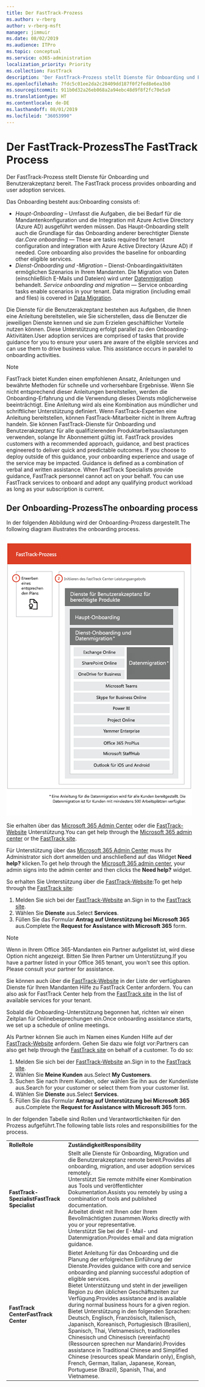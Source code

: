 ```yaml
---
title: Der FastTrack-Prozess
ms.author: v-rberg
author: v-rberg-msft
manager: jimmuir
ms.date: 08/02/2019
ms.audience: ITPro
ms.topic: conceptual
ms.service: o365-administration
localization_priority: Priority
ms.collection: FastTrack
description: 'Der FastTrack-Prozess stellt Dienste für Onboarding und Benutzerakzeptanz bereit. '
ms.openlocfilehash: 7fdc5c01ee2da2c28409dd187f0f2fed8e6ea3b0
ms.sourcegitcommit: 911b0d32a26eb068a2a94ebc48d9f8f2fc70e5a9
ms.translationtype: HT
ms.contentlocale: de-DE
ms.lasthandoff: 08/01/2019
ms.locfileid: "36053990"
---
```

# <a name="the-fasttrack-process"></a><span data-ttu-id="c83a3-103">Der FastTrack-Prozess</span><span class="sxs-lookup"><span data-stu-id="c83a3-103">The FastTrack Process</span></span>

<span data-ttu-id="c83a3-104">Der FastTrack-Prozess stellt Dienste für Onboarding und Benutzerakzeptanz bereit. </span><span class="sxs-lookup"><span data-stu-id="c83a3-104">The FastTrack process provides onboarding and user adoption services.</span></span> 
  
<span data-ttu-id="c83a3-105">Das Onboarding besteht aus:</span><span class="sxs-lookup"><span data-stu-id="c83a3-105">Onboarding consists of:</span></span>
  
- <span data-ttu-id="c83a3-p101">*Haupt-Onboarding* – Umfasst die Aufgaben, die bei Bedarf für die Mandantenkonfiguration und die Integration mit Azure Active Directory (Azure AD) ausgeführt werden müssen. Das Haupt-Onboarding stellt auch die Grundlage für das Onboarding anderer berechtigter Dienste dar.</span><span class="sxs-lookup"><span data-stu-id="c83a3-p101">*Core onboarding* — These are tasks required for tenant configuration and integration with Azure Active Directory (Azure AD) if needed. Core onboarding also provides the baseline for onboarding other eligible services.</span></span> 
- <span data-ttu-id="c83a3-p102">*Dienst-Onboarding und -Migration* – Dienst-Onboardingaktivitäten ermöglichen Szenarios in Ihrem Mandanten. Die Migration von Daten (einschließlich E-Mails und Dateien) wird unter [Datenmigration](O365-data-migration.md) behandelt. </span><span class="sxs-lookup"><span data-stu-id="c83a3-p102">*Service onboarding and migration* — Service onboarding tasks enable scenarios in your tenant. Data migration (including email and files) is covered in [Data Migration](O365-data-migration.md).</span></span> 
    
<span data-ttu-id="c83a3-p103">Die Dienste für die Benutzerakzeptanz bestehen aus Aufgaben, die Ihnen eine Anleitung bereitstellen, wie Sie sicherstellen, dass die Benutzer die jeweiligen Dienste kennen und sie zum Erzielen geschäftlicher Vorteile nutzen können. Diese Unterstützung erfolgt parallel zu den Onboarding-Aktivitäten.</span><span class="sxs-lookup"><span data-stu-id="c83a3-p103">User adoption services are comprised of tasks that provide guidance for you to ensure your users are aware of the eligible services and can use them to drive business value. This assistance occurs in parallel to onboarding activities.</span></span>
  
> [!NOTE]
> <span data-ttu-id="c83a3-p104">FastTrack bietet Kunden einen empfohlenen Ansatz, Anleitungen und bewährte Methoden für schnelle und vorhersehbare Ergebnisse. Wenn Sie nicht entsprechend dieser Anleitungen bereitstellen, werden die Onboarding-Erfahrung und die Verwendung dieses Diensts möglicherweise beeinträchtigt. Eine Anleitung wird als eine Kombination aus mündlicher und schriftlicher Unterstützung definiert. Wenn FastTrack-Experten eine Anleitung bereitstellen, können FastTrack-Mitarbeiter nicht in Ihrem Auftrag handeln. Sie können FastTrack-Dienste für Onboarding und Benutzerakzeptanz für alle qualifizierenden Produktarbeitsauslastungen verwenden, solange Ihr Abonnement gültig ist. </span><span class="sxs-lookup"><span data-stu-id="c83a3-p104">FastTrack provides customers with a recommended approach, guidance, and best practices engineered to deliver quick and predictable outcomes. If you choose to deploy outside of this guidance, your onboarding experience and usage of the service may be impacted. Guidance is defined as a combination of verbal and written assistance. When FastTrack Specialists provide guidance, FastTrack personnel cannot act on your behalf. You can use FastTrack services to onboard and adopt any qualifying product workload as long as your subscription is current.</span></span> 
  
## <a name="the-onboarding-process"></a><span data-ttu-id="c83a3-117">Der Onboarding-Prozess</span><span class="sxs-lookup"><span data-stu-id="c83a3-117">The onboarding process</span></span>

<span data-ttu-id="c83a3-118">In der folgenden Abbildung wird der Onboarding-Prozess dargestellt.</span><span class="sxs-lookup"><span data-stu-id="c83a3-118">The following diagram illustrates the onboarding process.</span></span>
  
![Zeitrahmen für die Nutzung des Onboarding-Angebots](media/O365-Onboarding-Timeline.png)
  
<span data-ttu-id="c83a3-120">Sie erhalten über das [Microsoft 365 Admin Center](https://go.microsoft.com/fwlink/?linkid=2032704) oder die [FastTrack-Website](https://go.microsoft.com/fwlink/?linkid=780698) Unterstützung.</span><span class="sxs-lookup"><span data-stu-id="c83a3-120">You can get help through the [Microsoft 365 admin center](https://go.microsoft.com/fwlink/?linkid=2032704) or the [FastTrack site](https://go.microsoft.com/fwlink/?linkid=780698).</span></span> 

<span data-ttu-id="c83a3-121">Für Unterstützung über das [Microsoft 365 Admin Center](https://go.microsoft.com/fwlink/?linkid=2032704) muss Ihr Administrator sich dort anmelden und anschließend auf das Widget **Need help?** klicken.</span><span class="sxs-lookup"><span data-stu-id="c83a3-121">To get help through the [Microsoft 365 admin center](https://go.microsoft.com/fwlink/?linkid=2032704), your admin signs into the admin center and then clicks the **Need help?** widget.</span></span> 

<span data-ttu-id="c83a3-122">So erhalten Sie Unterstützung über die [FastTrack-Website](https://go.microsoft.com/fwlink/?linkid=780698):</span><span class="sxs-lookup"><span data-stu-id="c83a3-122">To get help through the [FastTrack site](https://go.microsoft.com/fwlink/?linkid=780698):</span></span> 
1.  <span data-ttu-id="c83a3-123">Melden Sie sich bei der [FastTrack-Website](https://go.microsoft.com/fwlink/?linkid=780698) an.</span><span class="sxs-lookup"><span data-stu-id="c83a3-123">Sign in to the [FastTrack site](https://go.microsoft.com/fwlink/?linkid=780698).</span></span> 
2.  <span data-ttu-id="c83a3-124">Wählen Sie **Dienste** aus.</span><span class="sxs-lookup"><span data-stu-id="c83a3-124">Select **Services**.</span></span>
3.  <span data-ttu-id="c83a3-125">Füllen Sie das Formular **Antrag auf Unterstützung bei Microsoft 365** aus.</span><span class="sxs-lookup"><span data-stu-id="c83a3-125">Complete the **Request for Assistance with Microsoft 365** form.</span></span> 
> [!NOTE]
>  <span data-ttu-id="c83a3-p105">Wenn in Ihrem Office 365-Mandanten ein Partner aufgelistet ist, wird diese Option nicht angezeigt. Bitten Sie Ihren Partner um Unterstützung.</span><span class="sxs-lookup"><span data-stu-id="c83a3-p105">If you have a partner listed in your Office 365 tenant, you won't see this option. Please consult your partner for assistance.</span></span> 
  
 <span data-ttu-id="c83a3-128">Sie können auch über die [FastTrack-Website](https://go.microsoft.com/fwlink/?linkid=780698) in der Liste der verfügbaren Dienste für Ihren Mandanten Hilfe zu FastTrack Center anfordern. </span><span class="sxs-lookup"><span data-stu-id="c83a3-128">You can also ask for FastTrack Center help from the [FastTrack site](https://go.microsoft.com/fwlink/?linkid=780698) in the list of available services for your tenant.</span></span> 
    
 <span data-ttu-id="c83a3-129">Sobald die Onboarding-Unterstützung begonnen hat, richten wir einen Zeitplan für Onlinebesprechungen ein.</span><span class="sxs-lookup"><span data-stu-id="c83a3-129">Once onboarding assistance starts, we set up a schedule of online meetings.</span></span>
    
<span data-ttu-id="c83a3-p106">Als Partner können Sie auch im Namen eines Kunden Hilfe auf der [FastTrack-Website](https://go.microsoft.com/fwlink/?linkid=780698) anfordern. Gehen Sie dazu wie folgt vor:</span><span class="sxs-lookup"><span data-stu-id="c83a3-p106">Partners can also get help through the [FastTrack site](https://go.microsoft.com/fwlink/?linkid=780698) on behalf of a customer. To do so:</span></span>
1.  <span data-ttu-id="c83a3-132">Melden Sie sich bei der [FastTrack-Website](https://go.microsoft.com/fwlink/?linkid=780698) an.</span><span class="sxs-lookup"><span data-stu-id="c83a3-132">Sign in to the [FastTrack site](https://go.microsoft.com/fwlink/?linkid=780698).</span></span> 
2.  <span data-ttu-id="c83a3-133">Wählen Sie **Meine Kunden** aus.</span><span class="sxs-lookup"><span data-stu-id="c83a3-133">Select **My Customers**.</span></span>
3.  <span data-ttu-id="c83a3-134">Suchen Sie nach Ihrem Kunden, oder wählen Sie ihn aus der Kundenliste aus.</span><span class="sxs-lookup"><span data-stu-id="c83a3-134">Search for your customer or select them from your customer list.</span></span>
4.  <span data-ttu-id="c83a3-135">Wählen Sie **Dienste** aus.</span><span class="sxs-lookup"><span data-stu-id="c83a3-135">Select **Services**.</span></span>
5.  <span data-ttu-id="c83a3-136">Füllen Sie das Formular **Antrag auf Unterstützung bei Microsoft 365** aus.</span><span class="sxs-lookup"><span data-stu-id="c83a3-136">Complete the **Request for Assistance with Microsoft 365** form.</span></span> 

<span data-ttu-id="c83a3-137">In der folgenden Tabelle sind Rollen und Verantwortlichkeiten für den Prozess aufgeführt.</span><span class="sxs-lookup"><span data-stu-id="c83a3-137">The following table lists roles and responsibilities for the process.</span></span>
    
|||
|:-----|:-----|
|<span data-ttu-id="c83a3-138">**Rolle**</span><span class="sxs-lookup"><span data-stu-id="c83a3-138">**Role**</span></span> <br/> |<span data-ttu-id="c83a3-139">**Zuständigkeit**</span><span class="sxs-lookup"><span data-stu-id="c83a3-139">**Responsibility**</span></span> <br/> |
|<span data-ttu-id="c83a3-140">**FastTrack-Spezialist**</span><span class="sxs-lookup"><span data-stu-id="c83a3-140">**FastTrack Specialist**</span></span> <br/> |<span data-ttu-id="c83a3-141">Stellt alle Dienste für Onboarding, Migration und die Benutzerakzeptanz remote bereit.</span><span class="sxs-lookup"><span data-stu-id="c83a3-141">Provides all onboarding, migration, and user adoption services remotely.</span></span>  <br/> <span data-ttu-id="c83a3-142">Unterstützt Sie remote mithilfe einer Kombination aus Tools und veröffentlichter Dokumentation.</span><span class="sxs-lookup"><span data-stu-id="c83a3-142">Assists you remotely by using a combination of tools and published documentation.</span></span> <br/> <span data-ttu-id="c83a3-143">Arbeitet direkt mit Ihnen oder Ihrem Bevollmächtigten zusammen.</span><span class="sxs-lookup"><span data-stu-id="c83a3-143">Works directly with you or your representative.</span></span> <br/> <span data-ttu-id="c83a3-144">Unterstützt Sie bei der E-Mail- und Datenmigration.</span><span class="sxs-lookup"><span data-stu-id="c83a3-144">Provides email and data migration guidance.</span></span>|
|<span data-ttu-id="c83a3-145">**FastTrack Center**</span><span class="sxs-lookup"><span data-stu-id="c83a3-145">**FastTrack Center**</span></span>  <br/> |<span data-ttu-id="c83a3-146">Bietet Anleitung für das Onboarding und die Planung der erfolgreichen Einführung der Dienste.</span><span class="sxs-lookup"><span data-stu-id="c83a3-146">Provides guidance with core and service onboarding and planning successful adoption of eligible services.</span></span>  <br/> <span data-ttu-id="c83a3-147">Bietet Unterstützung und steht in der jeweiligen Region zu den üblichen Geschäftszeiten zur Verfügung.</span><span class="sxs-lookup"><span data-stu-id="c83a3-147">Provides assistance and is available during normal business hours for a given region.</span></span> <br/> <span data-ttu-id="c83a3-148">Bietet Unterstützung in den folgenden Sprachen: Deutsch, Englisch, Französisch, Italienisch, Japanisch, Koreanisch, Portugiesisch (Brasilien), Spanisch, Thai, Vietnamesisch, traditionelles Chinesisch und Chinesisch (vereinfacht) (Ressourcen sprechen nur Mandarin).</span><span class="sxs-lookup"><span data-stu-id="c83a3-148">Provides assistance in Traditional Chinese and Simplified Chinese (resources speak Mandarin only), English, French, German, Italian, Japanese, Korean, Portuguese (Brazil), Spanish, Thai, and Vietnamese.</span></span>|


  

